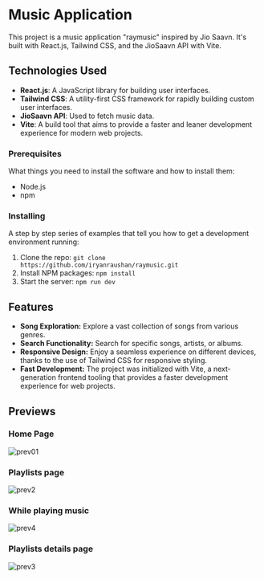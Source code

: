 # Music Application

This project is a music application "raymusic" inspired by Jio Saavn. It's built with React.js, Tailwind CSS, and the JioSaavn API with Vite.

## Technologies Used

- **React.js**: A JavaScript library for building user interfaces.
- **Tailwind CSS**: A utility-first CSS framework for rapidly building custom user interfaces.
- **JioSaavn API**: Used to fetch music data.
- **Vite**: A build tool that aims to provide a faster and leaner development experience for modern web projects.

### Prerequisites

What things you need to install the software and how to install them:

- Node.js
- npm

### Installing

A step by step series of examples that tell you how to get a development environment running:

1. Clone the repo: `git clone https://github.com/iryanraushan/raymusic.git`
2. Install NPM packages: `npm install`
3. Start the server: `npm run dev`

## Features

- **Song Exploration:** Explore a vast collection of songs from various genres.
- **Search Functionality:** Search for specific songs, artists, or albums.
- **Responsive Design:** Enjoy a seamless experience on different devices, thanks to the use of Tailwind CSS for responsive styling.
- **Fast Development:** The project was initialized with Vite, a next-generation frontend tooling that provides a faster development experience for web projects.

## Previews

### Home Page

![prev01](https://github.com/iryanraushan/raymusic/assets/83304272/a2bb8963-aee7-4d3a-9ad0-1ed2a7078fc8)

### Playlists page

![prev2](https://github.com/iryanraushan/raymusic/assets/83304272/b7212650-6dbd-4b71-9e34-1c511b23590f)

### While playing music

![prev4](https://github.com/iryanraushan/raymusic/assets/83304272/cdfef943-ebc8-45b4-be44-7d08df1e875f)

### Playlists details page

![prev3](https://github.com/iryanraushan/raymusic/assets/83304272/cd8825ec-9f23-4e2e-86f0-a920ce1d6fab)
